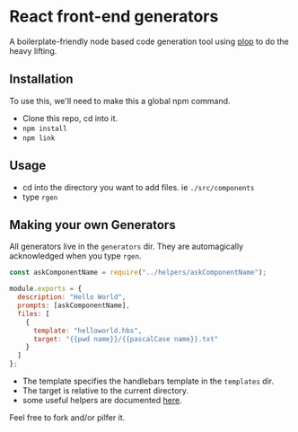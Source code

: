 # React front-end generators

A boilerplate-friendly node based code generation tool
using [plop](https://plopjs.com/) to do the heavy lifting.

## Installation

To use this, we'll need to make this a global npm command.

- Clone this repo, cd into it.
- `npm install`
- `npm link`

## Usage

- cd into the directory you want to add files. ie `./src/components`
- type `rgen`

## Making your own Generators

All generators live in the `generators` dir. They are automagically acknowledged when you type `rgen`.

```js
const askComponentName = require("../helpers/askComponentName");

module.exports = {
  description: "Hello World",
  prompts: [askComponentName],
  files: [
    {
      template: "helloworld.hbs",
      target: "{{pwd name}}/{{pascalCase name}}.txt"
    }
  ]
};
```

- The template specifies the handlebars template in the `templates` dir.
- The target is relative to the current directory.
- some useful helpers are documented [here](https://github.com/plopjs/plop#built-in-helpers).

Feel free to fork and/or pilfer it.
